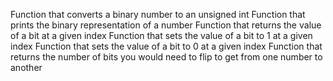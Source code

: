 Function that converts a binary number to an unsigned int
Function that prints the binary representation of a number
Function that returns the value of a bit at a given index
Function that sets the value of a bit to 1 at a given index
Function that sets the value of a bit to 0 at a given index
Function that returns the number of bits you would need to flip to get from one number to another
